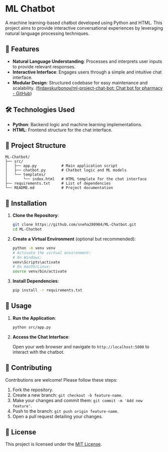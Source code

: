 
# ML Chatbot

A machine learning-based chatbot developed using Python and HTML. This project aims to provide interactive conversational experiences by leveraging natural language processing techniques.

## 🚀 Features

- **Natural Language Understanding**: Processes and interprets user inputs to provide relevant responses.
- **Interactive Interface**: Engages users through a simple and intuitive chat interface.
- **Modular Design**: Structured codebase for easy maintenance and scalability. ([firdavskurbonov/ml-project-chat-bot: Chat bot for pharmacy - GitHub](https://github.com/firdavskurbonov/ml-project-chat-bot?utm_source=chatgpt.com))

## 🛠️ Technologies Used

- **Python**: Backend logic and machine learning implementations.
- **HTML**: Frontend structure for the chat interface.

## 📁 Project Structure



```plaintext
ML-Chatbot/
├── src/
│   ├── app.py           # Main application script
│   ├── chatbot.py       # Chatbot logic and ML models
│   └── templates/
│       └── index.html   # HTML template for the chat interface
├── requirements.txt     # List of dependencies
└── README.md            # Project documentation
```



## 🔧 Installation

1. **Clone the Repository**:

   ```bash
   git clone https://github.com/sneha280904/ML-Chatbot.git
   cd ML-Chatbot
   ```


2. **Create a Virtual Environment** (optional but recommended):

   ```bash
   python -m venv venv
   # Activate the virtual environment:
   # On Windows:
   venv\Scripts\activate
   # On macOS/Linux:
   source venv/bin/activate
   ```


3. **Install Dependencies**:

   ```bash
   pip install -r requirements.txt
   ```


## 🚀 Usage

1. **Run the Application**:

   ```bash
   python src/app.py
   ```


2. **Access the Chat Interface**:

   Open your web browser and navigate to `http://localhost:5000` to interact with the chatbot.

## 🤝 Contributing

Contributions are welcome! Please follow these steps:

1. Fork the repository.
2. Create a new branch: `git checkout -b feature-name`.
3. Make your changes and commit them: `git commit -m 'Add new feature'`.
4. Push to the branch: `git push origin feature-name`.
5. Open a pull request detailing your changes.

## 📄 License

This project is licensed under the [MIT License](LICENSE).
